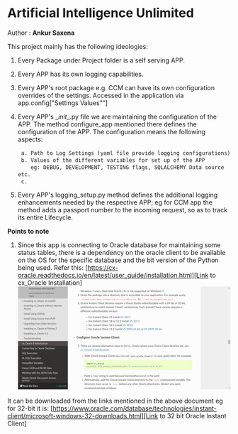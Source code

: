 # Artificial Intelligence Unlimited
Author : **Ankur Saxena**

This project mainly has the following ideologies:

1. Every Package under Project folder is a self serving APP.
2. Every APP has its own logging capabilities.
3. Every APP's root package e.g. CCM can have its own configuration overrides of the settings.
   Accessed in the application via app.config["Settings Values""]
4. Every APP's \__init__.py file we are maintaining the configuration of the 
   APP. The method configure_app mentioned there defines the configuration of the APP.
   The configuration means the following aspects:
   
        a. Path to Log Settings (yaml file provide logging configurations)
        b. Values of the different variables for set up of the APP 
           eg: DEBUG, DEVELOPMENT, TESTING flags, SQLALCHEMY Data source etc.
        c.  
5. Every APP's logging_setup.py method defines the additional logging enhancements
   needed by the respective APP; eg for CCM app the method adds a passport number to
   the incoming request, so as to track its entire Lifecycle.
   
**Points to note**
1. Since this app is connecting to Oracle database for maintaining some status tables,
there is a dependency on the oracle client to be available on the OS for the specific 
database and the bit version of the Python being used.
Refer this: [https://cx-oracle.readthedocs.io/en/latest/user_guide/installation.html][Link to cx_Oracle Installation]
![Screenshot of above url](README-Screenshots/Oracle-Instant-Client.jpg?raw=true "Optional Title")

It can be downloaded from the links mentioned in the above document eg for 32-bit it is:
[https://www.oracle.com/database/technologies/instant-client/microsoft-windows-32-downloads.html][Link to 32 bit Oracle Instant Client]



[Link to cx_Oracle Installation]: https://cx-oracle.readthedocs.io/en/latest/user_guide/installation.html
[Link to 32 bit Oracle Instant Client]: https://www.oracle.com/database/technologies/instant-client/microsoft-windows-32-downloads.html